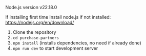 Node.js version v22.18.0

If installing first time
Install node.js if not installed: https://nodejs.org/en/download/

1. Clone the repository
2. `cd purchase-partners`
3. `npm install` (installs dependencies, no need if already done)
4. `npm run dev` to start development server

